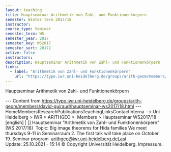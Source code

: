 ```yaml
---
layout: teaching
title: Hauptseminar Arithmetik von Zahl- und Funktionenkörpern
semester: Winter term 2017/18
instructor: 
course_type: Seminar
semester_term: WS
semester_year: 2017
semester_key: WS2017
semester_sort: 20172
active: false
instructors: 
description: Hauptseminar Arithmetik von Zahl- und Funktionenkörpern
links:
  - label: "Arithmetik von Zahl- und Funktionenkörpern"
    url: "https://typo.iwr.uni-heidelberg.de/groups/arith-geom/members/david-guiraud/hauptseminar-ws2017/18.html"
---
```


Hauptseminar Arithmetik von Zahl- und Funktionenkörpern

--- Content from https://typo.iwr.uni-heidelberg.de/groups/arith-geom/members/david-guiraud/hauptseminar-ws2017/18.html ---
HomeMembersResearchPublicationsTeachingLinksContactInterna --> Uni Heidelberg > IWR > ARITHGEO > &nbsp;Members >&nbsp;Hauptseminar WS2017/18 [english]&nbsp;|&nbsp;[] Hauptseminar "Arithmetik von Zahl- und Funktionenkörpern" (WS 2017/18)&nbsp; Topic: Big image theorems for Hida families We meet thursdays 9-11 in Seminarraum 2. The first talk will take place on October 19. Seminar program &nbsp;arithgeo@iwr.uni-heidelberg.deLast Update:&nbsp;25.10.2021 - 15:14 &copy; Copyright Universit&auml;t Heidelberg.&nbsp;Impressum.

